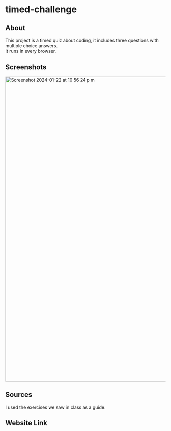 # timed-challenge

## About
This project is a timed quiz about coding, it includes three questions with multiple choice answers.  
It runs in every browser.

## Screenshots

<img width="960" alt="Screenshot 2024-01-22 at 10 56 24 p m" src="https://github.com/m13corona/timed-challenge/assets/152875862/3fc48cc9-778c-468f-9dba-7d12d35a6bcb">

## Sources
I used the exercises we saw in class as a guide.

## Website Link
